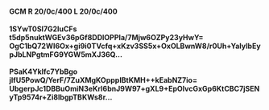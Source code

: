 #### GCM R 20/0c/400 L 20/0c/400
**1SYwT0Sl7G2IuCFs**<br/>**t5dp5nuktWGEv36pGf8DDlOPPIa/7Mjw6OZPy23yHwY=**<br/>**OgC1bQ72WI6Ox+gi9i0TVcfq+xKzv3SS5x+OxOLBwnW8/r0Uh+YaIylbEypJbLNPgtmFG9YGW5mXJ36Q...**<br/><br/>
**PSaK4Yklfc7YbBgo**<br/>**jlfU5PowQ/YerF/7ZuXMgKOpppIBtKMH++kEabNZ7io=**<br/>**UbgerpJc1DBBuOmiN3eKrI6bnJ9W97+gXL9+EpOIvcGxGp6KtCBC7jSENyTp9574r+Zi8lbgpTBKWs8r...**